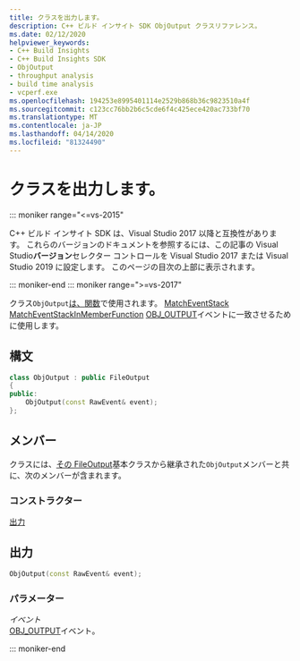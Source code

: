 ```yaml
---
title: クラスを出力します。
description: C++ ビルド インサイト SDK ObjOutput クラスリファレンス。
ms.date: 02/12/2020
helpviewer_keywords:
- C++ Build Insights
- C++ Build Insights SDK
- ObjOutput
- throughput analysis
- build time analysis
- vcperf.exe
ms.openlocfilehash: 194253e8995401114e2529b868b36c9823510a4f
ms.sourcegitcommit: c123cc76bb2b6c5cde6f4c425ece420ac733bf70
ms.translationtype: MT
ms.contentlocale: ja-JP
ms.lasthandoff: 04/14/2020
ms.locfileid: "81324490"
---
```

# <a name="objoutput-class"></a>クラスを出力します。

::: moniker range="<=vs-2015"

C++ ビルド インサイト SDK は、Visual Studio 2017 以降と互換性があります。 これらのバージョンのドキュメントを参照するには、この記事の Visual Studio**バージョン**セレクター コントロールを Visual Studio 2017 または Visual Studio 2019 に設定します。 このページの目次の上部に表示されます。

::: moniker-end
::: moniker range=">=vs-2017"

クラス`ObjOutput`[は、](../functions/match-event-in-member-function.md)[関数](../functions/match-event.md)で使用されます。 [MatchEventStack](../functions/match-event-stack.md) [MatchEventStackInMemberFunction](../functions/match-event-stack-in-member-function.md) [OBJ_OUTPUT](../event-table.md#obj-output)イベントに一致させるために使用します。

## <a name="syntax"></a>構文

```cpp
class ObjOutput : public FileOutput
{
public:
    ObjOutput(const RawEvent& event);
};
```

## <a name="members"></a>メンバー

クラスには、[その FileOutput](file-output.md)基本クラスから継承された`ObjOutput`メンバーと共に、次のメンバーが含まれます。

### <a name="constructors"></a>コンストラクター

[出力](#obj-output)

## <a name="objoutput"></a><a name="obj-output"></a>出力

```cpp
ObjOutput(const RawEvent& event);
```

### <a name="parameters"></a>パラメーター

*イベント*\
[OBJ_OUTPUT](../event-table.md#obj-output)イベント。

::: moniker-end
